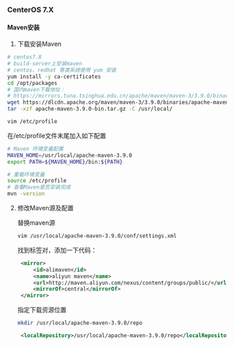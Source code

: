### CenterOS 7.X

#### Maven安装

1. 下载安装Maven

```bash
# centos7.8
# build-server上安装maven
# centos、redhat 等类系统使用 yum 安装
yum install -y ca-certificates
cd /opt/packages
# 国内maven下载地址：
# https://mirrors.tuna.tsinghua.edu.cn/apache/maven/maven-3/3.9.0/binaries/apache-maven-3.9.0-bin.tar.gz
wget https://dlcdn.apache.org/maven/maven-3/3.9.0/binaries/apache-maven-3.9.0-bin.tar.gz
tar -xzf apache-maven-3.9.0-bin.tar.gz -C /usr/local/
```

```bash
vim /etc/profile
```

在/etc/profile文件末尾加入如下配置

```bash
# Maven 环境变量配置
MAVEN_HOME=/usr/local/apache-maven-3.9.0
export PATH=${MAVEN_HOME}/bin:${PATH}
```

```bash
# 重载环境变量
source /etc/profile
# 查看Maven是否安装完成
mvn -version
```

2. 修改Maven源及配置

   替换maven源

   ```bash
   vim /usr/local/apache-maven-3.9.0/conf/settings.xml
   ```

   找到<mirrors></mirrors>标签对，添加一下代码：

   ```xml
    <mirror>
        <id>alimaven</id>
        <name>aliyun maven</name>
        <url>http://maven.aliyun.com/nexus/content/groups/public/</url>
        <mirrorOf>central</mirrorOf>
    </mirror>
   ```

   指定下载资源位置

   ```bash
   mkdir /usr/local/apache-maven-3.9.0/repo
   ```

   ```xml
    <localRepository>/usr/local/apache-maven-3.9.0/repo</localRepository>
   ```

   